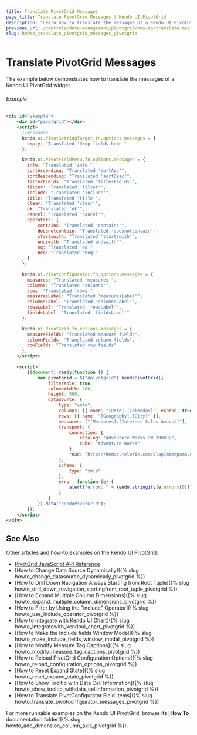 ```yaml
---
title: Translate PivotGrid Messages
page_title: Translate PivotGrid Messages | Kendo UI PivotGrid
description: "Learn how to translate the messages of a Kendo UI PivotGrid widget."
previous_url: /controls/data-management/pivotgrid/how-to/translate-messages
slug: howto_translate_pivotgrid_messages_pivotgrid
---
```


# Translate PivotGrid Messages

The example below demonstrates how to translate the messages of a Kendo UI PivotGrid widget.

###### Example

```html
<div id="example">
    <div id="pivotgrid"></div>
    <script>
      //messages
      kendo.ui.PivotSettingTarget.fn.options.messages = {
        empty: "Translated 'Drop fields here'"
      };

      kendo.ui.PivotFieldMenu.fn.options.messages = {
        info: "Translated 'info'",
        sortAscending: "Translated 'sortAsc'",
        sortDescending: "Translated 'sortDesc'",
        filterFields: "Translated 'filterFields'",
        filter: "Translated 'filter'",
        include: "Translated 'include'",
        title: "Translated 'title'",
        clear: "Translated 'clear'",
        ok: "Translated 'ok'",
        cancel: "Translated 'cancel'",
        operators: {
            contains: "Translated 'contains'",
            doesnotcontain: "Translated 'doesnotcontain'",
            startswith: "Translated 'startswith'",
            endswith: "Translated endswith'",
            eq: "Translated 'eq'",
            neq: "Translated 'neq'"
        }
      };

      kendo.ui.PivotConfigurator.fn.options.messages = {
        measures: "Translated 'measures'",
        columns: "Translated 'columns'",
        rows: "Translated 'rows'",
        measuresLabel: "Translated 'measuresLabel'",
        columnsLabel: "Translated 'columnsLabel'",
        rowsLabel: "Translated 'rowsLabel'",
        fieldsLabel: "Translated 'fieldsLabel'"
      };

      kendo.ui.PivotGrid.fn.options.messages = {
        measureFields: "Translated measure fields",
        columnFields: "Translated column fields",
        rowFields: "Translated row fields"
      };
    </script>

    <script>
        $(document).ready(function () {
            var pivotgrid = $("#pivotgrid").kendoPivotGrid({
                filterable: true,
                columnWidth: 200,
                height: 580,
                dataSource: {
                    type: "xmla",
                    columns: [{ name: "[Date].[Calendar]", expand: true }, { name: "[Product].[Category]" } ],
                    rows: [{ name: "[Geography].[City]" }],
                    measures: ["[Measures].[Internet Sales Amount]"],
                    transport: {
                        connection: {
                            catalog: "Adventure Works DW 2008R2",
                            cube: "Adventure Works"
                        },
                        read: "http://demos.telerik.com/olap/msmdpump.dll"
                    },
                    schema: {
                        type: "xmla"
                    },
                    error: function (e) {
                        alert("error: " + kendo.stringify(e.errors[0]));
                    }
                }
            }).data("kendoPivotGrid");
        });
    </script>
</div>
```

## See Also

Other articles and how-to examples on the Kendo UI PivotGrid:

* [PivotGrid JavaScript API Reference](/api/javascript/ui/pivotgrid)
* [How to Change Data Source Dynamically]({% slug howto_change_datasource_dynamically_pivotgrid %})
* [How to Drill Down Navigation Always Starting from Root Tuple]({% slug howto_drill_down_navigation_startingfrom_root_tuple_pivotgrid %})
* [How to Expand Multiple Column Dimensions]({% slug howto_expand_multiple_column_dimensions_pivotgrid %})
* [How to Filter by Using the "include" Operator]({% slug howto_use_include_operator_pivotgrid %})
* [How to Integrate with Kendo UI Chart]({% slug howto_integratewith_kendoui_chart_pivotgrid %})
* [How to Make the Include fields Window Modal]({% slug howto_make_include_fields_window_modal_pivotgrid %})
* [How to Modify Measure Tag Captions]({% slug howto_modify_measure_tag_captions_pivotgrid %})
* [How to Reload PivotGrid Configuration Options]({% slug howto_reload_configuration_options_pivotgrid %})
* [How to Reset Expand State]({% slug howto_reset_expand_state_pivotgrid %})
* [How to Show Tooltip with Data Cell Information]({% slug howto_show_tooltip_withdata_cellinformation_pivotgrid %})
* [How to Translate PivotConfigurator Field Items]({% slug howto_translate_pivotconfigurator_messages_pivotgrid %})

For more runnable examples on the Kendo UI PivotGrid, browse its [**How To** documentation folder]({% slug howto_add_dimension_column_axis_pivotgrid %}).
